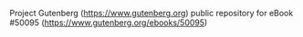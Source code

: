 Project Gutenberg (https://www.gutenberg.org) public repository for eBook #50095 (https://www.gutenberg.org/ebooks/50095)
